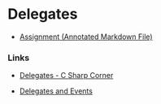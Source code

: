 # Delegates

- [Assignment (Annotated Markdown File)](./Assignment.md)

### Links

- [Delegates - C Sharp Corner](http://www.c-sharpcorner.com/UploadFile/84c85b/delegates-and-events-C-Sharp-net/)

- [Delegates and Events](https://www.akadia.com/services/dotnet_delegates_and_events.html)